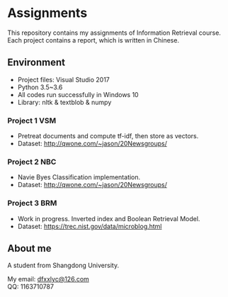 # Assignments
 This repository contains my assignments of Information Retrieval course.
 Each project contains a report, which is written in Chinese.

## Environment
 -  Project files: Visual Studio 2017
 -  Python 3.5~3.6 
 -  All codes run successfully in Windows 10
 -  Library: nltk & textblob & numpy  

### Project 1 VSM
 - Pretreat documents and compute tf-idf, then store as vectors.  
 - Dataset: http://qwone.com/~jason/20Newsgroups/  

### Project 2 NBC
 - Navie Byes Classification implementation.
 - Dataset: http://qwone.com/~jason/20Newsgroups/  

### Project 3 BRM
 - Work in progress. Inverted index and Boolean Retrieval Model.
 - Dataset: https://trec.nist.gov/data/microblog.html 

## About me
  A student from Shangdong University.  
  
  My email: dfxxlyc@126.com  
  QQ:       1163710787  
